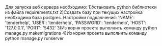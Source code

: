 Для запуска веб сервера необходимо:
1)Установить python библиотеки из файла requirements.txt
2)Создать базу при текущих настройка необходима база postgres. 
Настройки подключения:
  'NAME': 'tenderhelp',
	'USER': 'tenderhelp',
	'PASSWORD': 'tenderhelp',
	'HOST': '127.0.0.1',
  'PORT': '5432'
 3)Из корня проекта выполнить команду python manage.py makemigrations
 4)Из корня проекта выполнить команду python manage.py runserver
